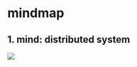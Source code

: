 # mindmap

## 1. mind: distributed system

<img src="/assets/mindmap/mindmap distributed system.png">
